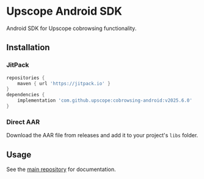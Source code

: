 # Upscope Android SDK

Android SDK for Upscope cobrowsing functionality.

## Installation

### JitPack
```gradle
repositories {
    maven { url 'https://jitpack.io' }
}
dependencies {
    implementation 'com.github.upscope:cobrowsing-android:v2025.6.0'
}
```

### Direct AAR
Download the AAR file from releases and add it to your project's `libs` folder.

## Usage

See the [main repository](https://github.com/upscopeio/android-sdk) for documentation.
